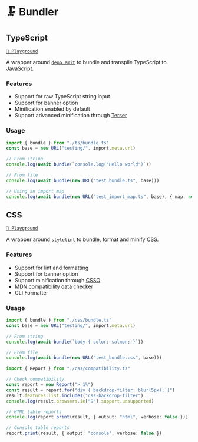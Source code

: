 # 🗜️ Bundler

## TypeScript

[`🦕 Playground`](https://dash.deno.com/playground/libs-bundle)

A wrapper around [`deno_emit`](https://github.com/denoland/deno_emit) to bundle and transpile TypeScript to JavaScript.

### Features

- Support for raw TypeScript string input
- Support for banner option
- Minification enabled by default
- Support advanced minification through [Terser](https://terser.org)

### Usage

```ts
import { bundle } from "./ts/bundle.ts"
const base = new URL("testing/", import.meta.url)

// From string
console.log(await bundle(`console.log("Hello world")`))

// From file
console.log(await bundle(new URL("test_bundle.ts", base)))

// Using an import map
console.log(await bundle(new URL("test_import_map.ts", base), { map: new URL("deno.jsonc", base) }))
```

## CSS

[`🦕 Playground`](https://dash.deno.com/playground/libs-bundle)

A wrapper around [`stylelint`](https://github.com/stylelint/stylelint) to bundle, format and minify CSS.

### Features

- Support for lint and formatting
- Support for banner option
- Support minification through [CSSO](https://github.com/css/csso)
- [MDN compatibility data](https://github.com/mdn/browser-compat-data) checker
- CLI Formatter

### Usage

```ts
import { bundle } from "./css/bundle.ts"
const base = new URL("testing/", import.meta.url)

// From string
console.log(await bundle(`body { color: salmon; }`))

// From file
console.log(await bundle(new URL("test_bundle.css", base)))
```

```ts
import { Report } from "./css/compatibility.ts"

// Check compatibility
const report = new Report("> 1%")
const result = report.for("div { backdrop-filter: blur(5px); }")
result.features.list.includes("css-backdrop-filter")
console.log(result.browsers.ie["9"].support.unsupported)

// HTML table reports
console.log(report.print(result, { output: "html", verbose: false }))

// Console table reports
report.print(result, { output: "console", verbose: false })
```
